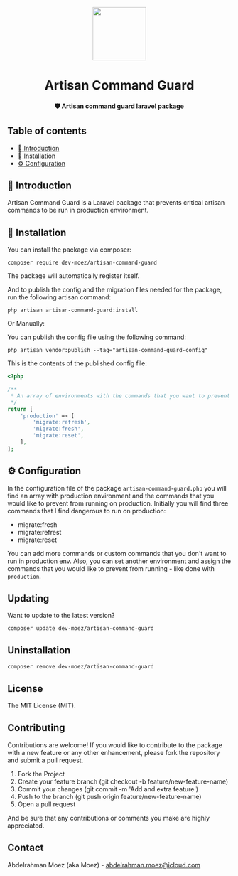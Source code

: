 <p align="center">
<img style="margin-left: auto; margin-right: auto" height="120" src="https://raw.githubusercontent.com/dev-moez/artisan-command-guard/main/assets/icons/icon.png">

<h1 align="center">Artisan Command Guard</h1>
<h4 align="center">  
 🛡️ Artisan command guard laravel package </h4>
</p>

## Table of contents
- <a href="#introduction">:book: Introduction</a>
- <a href="#installation">:toolbox: Installation</a>
- <a href="#configuration">:gear: Configuration</a>

## :book: Introduction
Artisan Command Guard is a Laravel package that prevents critical artisan commands to be run in production environment.

## :toolbox: Installation

You can install the package via composer:

```
composer require dev-moez/artisan-command-guard
```

The package will automatically register itself.

And to publish the config and the migration files needed for the package, run the following artisan command:
```
php artisan artisan-command-guard:install
```

Or Manually:


You can publish the config file using the following command:
```
php artisan vendor:publish --tag="artisan-command-guard-config"
```
This is the contents of the published config file:

```php
<?php

/**
 * An array of environments with the commands that you want to prevent running on
 */ 
return [
	'production' => [
		'migrate:refresh',
		'migrate:fresh',
		'migrate:reset',
	],
];


```


## :gear: Configuration

In the configuration file of the package `artisan-command-guard.php` you will find an array with production environment and the commands that you would like to prevent from running on production. Initially you will find three commands that I find dangerous to run on production:
- migrate:fresh
- migrate:refrest
- migrate:reset

You can add more commands or custom commands that you don't want to run in production env.
Also, you can set another environment and assign the commands that you would like to prevent from running - like done with `production`.

## Updating
Want to update to the latest version?
```
composer update dev-moez/artisan-command-guard
```

## Uninstallation
```
composer remove dev-moez/artisan-command-guard
```

## License

The MIT License (MIT).


## Contributing

Contributions are welcome! If you would like to contribute to the package with a new feature or any other enhancement, please fork the repository and submit a pull request.

1. Fork the Project
2. Create your feature branch (git checkout -b feature/new-feature-name)
3. Commit your changes (git commit -m 'Add and extra feature')
4. Push to the branch (git push origin feature/new-feature-name)
5. Open a pull request

And be sure that any contributions or comments you make are highly appreciated.


## Contact
Abdelrahman Moez (aka Moez) - abdelrahman.moez@icloud.com